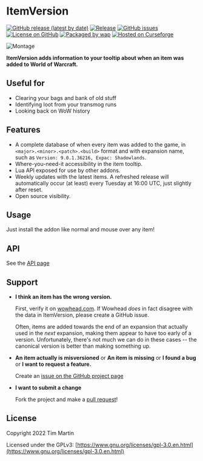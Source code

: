 # ItemVersion

[![GitHub release (latest by date)](https://img.shields.io/github/v/release/t-mart/ItemVersion)](https://github.com/t-mart/ItemVersion/releases)
[![Release](https://github.com/t-mart/ItemVersion/actions/workflows/release.yml/badge.svg)](https://github.com/t-mart/ItemVersion/actions/workflows/release.yml)
[![GitHub issues](https://img.shields.io/github/issues/t-mart/ItemVersion)](https://github.com/t-mart/ItemVersion/issues)
[![License on GitHub](https://img.shields.io/github/license/t-mart/ItemVersion)](https://github.com/t-mart/ItemVersion/blob/master/LICENSE)
[![Packaged by wap](https://img.shields.io/badge/packaged%20by-wap-d33682)](https://github.com/t-mart/wap)
[![Hosted on Curseforge](https://img.shields.io/badge/hosted%20on-CurseForge-F16436)](https://www.curseforge.com/wow/addons/itemversion)

![Montage](https://i.imgur.com/9PVkwkz.png)

**ItemVersion adds information to your tooltip about when an item was added to World of Warcraft.**

## Useful for

- Clearing your bags and bank of old stuff
- Identifying loot from your transmog runs
- Looking back on WoW history

## Features

- A complete database of when every item was added to the game, in `<major>.<minor>.<patch>.<build>`
  format and with expansion name, such as `Version: 9.0.1.36216, Expac: Shadowlands`.
- Where-you-need-it accessibility in the item tooltip.
- Lua API exposed for use by other addons.
- Weekly updates with the latest items. A refreshed release will automatically occur (at least)
  every Tuesday at 16:00 UTC, just slightly after reset.
- Open source visibility.

## Usage

Just install the addon like normal and mouse over any item!

## API

See the [API page](https://github.com/t-mart/ItemVersion/blob/master/docs/API.md)

## Support

- **I think an item has the wrong version.**

  First, verify it on [wowhead.com](https://www.wowhead.com/). If Wowhead _does_ in fact disagree
  with the data in ItemVersion, please create a GitHub issue.

  Often, items are added towards the end of an expansion that actually used in the _next_ expansion,
  making them appear to have too early of a version. Unfortunately, there's not much we can do in
  these cases -- the canonical version is better than making something up.

- **An item actually is misversioned** or **An item is missing** or **I found a bug** or **I want to
  request a feature.**

  Create an [issue on the GitHub project page](https://github.com/t-mart/ItemVersion/issues)

- **I want to submit a change**

  Fork the project and make a [pull request](https://github.com/t-mart/ItemVersion/pulls)!

## License

Copyright 2022 Tim Martin

Licensed under the GPLv3:
[https://www.gnu.org/licenses/gpl-3.0.en.html](https://www.gnu.org/licenses/gpl-3.0.en.html)
